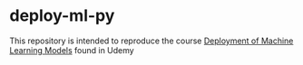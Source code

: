 # deploy-ml-py
This repository is intended to reproduce the course [Deployment of Machine Learning Models](https://www.udemy.com/course/deployment-of-machine-learning-models) found in Udemy
